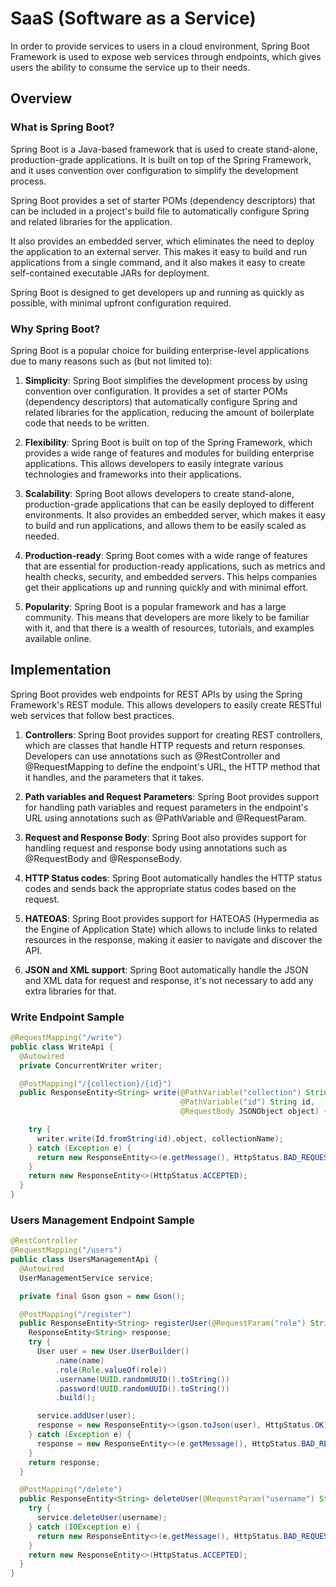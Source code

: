 # SaaS (Software as a Service)
In order to provide services to users in a cloud environment, Spring Boot Framework is used to expose web services through endpoints, which gives users the ability to consume the service up to their needs.

## Overview
### What is Spring Boot?
Spring Boot is a Java-based framework that is used to create stand-alone, production-grade applications. It is built on top of the Spring Framework, and it uses convention over configuration to simplify the development process. 

Spring Boot provides a set of starter POMs (dependency descriptors) that can be included in a project's build file to automatically configure Spring and related libraries for the application. 

It also provides an embedded server, which eliminates the need to deploy the application to an external server. This makes it easy to build and run applications from a single command, and it also makes it easy to create self-contained executable JARs for deployment. 

Spring Boot is designed to get developers up and running as quickly as possible, with minimal upfront configuration required.

### Why Spring Boot?
Spring Boot is a popular choice for building enterprise-level applications due to many reasons such as (but not limited to):
1) **Simplicity**: Spring Boot simplifies the development process by using convention over configuration. It provides a set of starter POMs (dependency descriptors) that automatically configure Spring and related libraries for the application, reducing the amount of boilerplate code that needs to be written.

2) **Flexibility**: Spring Boot is built on top of the Spring Framework, which provides a wide range of features and modules for building enterprise applications. This allows developers to easily integrate various technologies and frameworks into their applications.

3) **Scalability**: Spring Boot allows developers to create stand-alone, production-grade applications that can be easily deployed to different environments. It also provides an embedded server, which makes it easy to build and run applications, and allows them to be easily scaled as needed.

4) **Production-ready**: Spring Boot comes with a wide range of features that are essential for production-ready applications, such as metrics and health checks, security, and embedded servers. This helps companies get their applications up and running quickly and with minimal effort.

5) **Popularity**: Spring Boot is a popular framework and has a large community. This means that developers are more likely to be familiar with it, and that there is a wealth of resources, tutorials, and examples available online.

## Implementation
Spring Boot provides web endpoints for REST APIs by using the Spring Framework's REST module. This allows developers to easily create RESTful web services that follow best practices.

1) **Controllers**: Spring Boot provides support for creating REST controllers, which are classes that handle HTTP requests and return responses. Developers can use annotations such as @RestController and @RequestMapping to define the endpoint's URL, the HTTP method that it handles, and the parameters that it takes.

2) **Path variables and Request Parameters**: Spring Boot provides support for handling path variables and request parameters in the endpoint's URL using annotations such as @PathVariable and @RequestParam.

3) **Request and Response Body**: Spring Boot also provides support for handling request and response body using annotations such as @RequestBody and @ResponseBody.

4) **HTTP Status codes**: Spring Boot automatically handles the HTTP status codes and sends back the appropriate status codes based on the request.

5) **HATEOAS**: Spring Boot provides support for HATEOAS (Hypermedia as the Engine of Application State) which allows to include links to related resources in the response, making it easier to navigate and discover the API.

6) **JSON and XML support**: Spring Boot automatically handle the JSON and XML data for request and response, it's not necessary to add any extra libraries for that.

### Write Endpoint Sample
```java
@RequestMapping("/write")
public class WriteApi {
  @Autowired
  private ConcurrentWriter writer;

  @PostMapping("/{collection}/{id}")
  public ResponseEntity<String> write(@PathVariable("collection") String collectionName,
                                      @PathVariable("id") String id,
                                      @RequestBody JSONObject object) {

    try {
      writer.write(Id.fromString(id),object, collectionName);
    } catch (Exception e) {
      return new ResponseEntity<>(e.getMessage(), HttpStatus.BAD_REQUEST);
    }
    return new ResponseEntity<>(HttpStatus.ACCEPTED);
  }
}
```

### Users Management Endpoint Sample
```java
@RestController
@RequestMapping("/users")
public class UsersManagementApi {
  @Autowired
  UserManagementService service;

  private final Gson gson = new Gson();

  @PostMapping("/register")
  public ResponseEntity<String> registerUser(@RequestParam("role") String role, @RequestParam("name") String name) {
    ResponseEntity<String> response;
    try {
      User user = new User.UserBuilder()
          .name(name)
          .role(Role.valueOf(role))
          .username(UUID.randomUUID().toString())
          .password(UUID.randomUUID().toString())
          .build();

      service.addUser(user);
      response = new ResponseEntity<>(gson.toJson(user), HttpStatus.OK);
    } catch (Exception e) {
      response = new ResponseEntity<>(e.getMessage(), HttpStatus.BAD_REQUEST);
    }
    return response;
  }

  @PostMapping("/delete")
  public ResponseEntity<String> deleteUser(@RequestParam("username") String username) {
    try {
      service.deleteUser(username);
    } catch (IOException e) {
      return new ResponseEntity<>(e.getMessage(), HttpStatus.BAD_REQUEST);
    }
    return new ResponseEntity<>(HttpStatus.ACCEPTED);
  }
}
```
